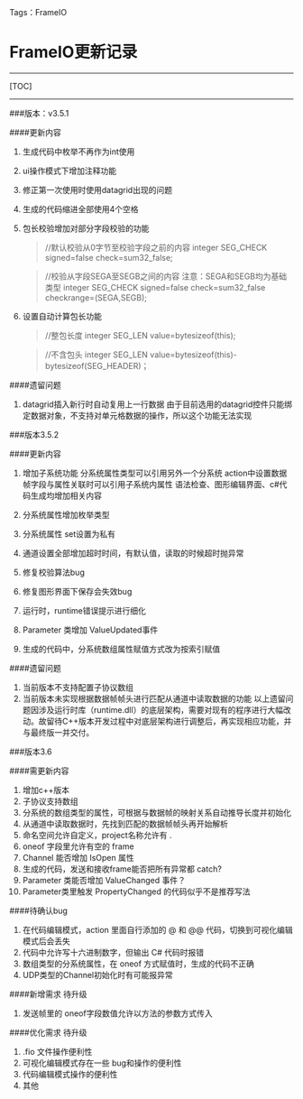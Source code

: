 ﻿Tags：FrameIO

FrameIO更新记录
====

---

[TOC]

---

###版本：v3.5.1

####更新内容
1. 生成代码中枚举不再作为int使用
2. ui操作模式下增加注释功能
3. 修正第一次使用时使用datagrid出现的问题
4. 生成的代码缩进全部使用4个空格
5. 包长校验增加对部分字段校验的功能

    >//默认校验从0字节至校验字段之前的内容
    integer SEG_CHECK signed=false check=sum32_false;
    
    >//校验从字段SEGA至SEGB之间的内容 注意：SEGA和SEGB均为基础类型
    integer SEG_CHECK signed=false check=sum32_false checkrange=(SEGA,SEGB);
6. 设置自动计算包长功能

    >//整包长度
    integer SEG_LEN value=bytesizeof(this);
    
    >//不含包头
    integer SEG_LEN value=bytesizeof(this)-bytesizeof(SEG_HEADER)；

####遗留问题
 1. datagrid插入新行时自动复用上一行数据
    由于目前选用的datagrid控件只能绑定数据对象，不支持对单元格数据的操作，所以这个功能无法实现


###版本3.5.2

####更新内容
1. 增加子系统功能 
      分系统属性类型可以引用另外一个分系统
      action中设置数据帧字段与属性关联时可以引用子系统内属性
      语法检查、图形编辑界面、c#代码生成均增加相关内容

2. 分系统属性增加枚举类型
3. 分系统属性 set设置为私有
4. 通道设置全部增加超时时间，有默认值，读取的时候超时抛异常
5. 修复校验算法bug
6. 修复图形界面下保存会失效bug
7. 运行时，runtime错误提示进行细化
8. Parameter 类增加 ValueUpdated事件
9. 生成的代码中，分系统数组属性赋值方式改为按索引赋值

####遗留问题
1. 当前版本不支持配置子协议数组
2. 当前版本未实现根据数据帧帧头进行匹配从通道中读取数据的功能
以上遗留问题因涉及运行时库（runtime.dll）的底层架构，需要对现有的程序进行大幅改动。故留待C++版本开发过程中对底层架构进行调整后，再实现相应功能，并与最终版一并交付。

###版本3.6

####需更新内容
1. 增加c++版本
2. 子协议支持数组
3. 分系统的数组类型的属性，可根据与数据帧的映射关系自动推导长度并初始化
4. 从通道中读取数据时，先找到匹配的数据帧帧头再开始解析
5. 命名空间允许自定义，project名称允许有 .
6. oneof 字段里允许有空的 frame
7. Channel 能否增加 IsOpen 属性
8. 生成的代码，发送和接收frame能否把所有异常都 catch?
9. Parameter 类能否增加 ValueChanged 事件？
10. Parameter类里触发 PropertyChanged 的代码似乎不是推荐写法

####待确认bug
1. 在代码编辑模式，action 里面自行添加的 @ 和 @@ 代码，切换到可视化编辑模式后会丢失
2. 代码中允许写十六进制数字，但输出 C# 代码时报错
3. 数组类型的分系统属性，在 oneof 方式赋值时，生成的代码不正确
4. UDP类型的Channel初始化时有可能报异常


####新增需求 待升级
1. 发送帧里的 oneof字段数值允许以方法的参数方式传入

####优化需求 待升级
1. .fio 文件操作便利性
2. 可视化编辑模式存在一些 bug和操作的便利性
3. 代码编辑模式操作的便利性
4. 其他




